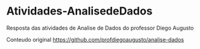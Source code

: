 # Atividades-AnalisedeDados
Resposta das atividades de Analise de Dados do professor Diego Augusto

Conteudo original https://github.com/profdiegoaugusto/analise-dados
